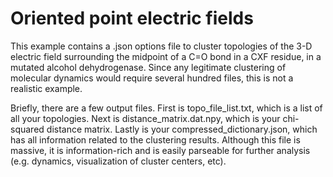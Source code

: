 # Oriented point electric fields

This example contains a .json options file to cluster topologies of the 3-D electric field surrounding the midpoint of a C=O bond in a CXF residue, in a mutated alcohol dehydrogenase. Since any legitimate clustering of molecular dynamics would require several hundred files, this is not a realistic example.

Briefly, there are a few output files. First is topo_file_list.txt, which is a list of all your topologies. Next is distance_matrix.dat.npy, which is your chi-squared distance matrix. Lastly is your compressed_dictionary.json, which has all information related to the clustering results. Although this file is massive, it is information-rich and is easily parseable for further analysis (e.g. dynamics, visualization of cluster centers, etc).